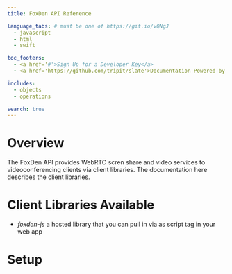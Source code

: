 ```yaml
---
title: FoxDen API Reference

language_tabs: # must be one of https://git.io/vQNgJ
  - javascript
  - html
  - swift

toc_footers:
  - <a href='#'>Sign Up for a Developer Key</a>
  - <a href='https://github.com/tripit/slate'>Documentation Powered by Slate</a>

includes:
  - objects
  - operations

search: true
---
```


# Overview

The FoxDen API provides WebRTC scren share and video services to videoconferencing clients via client libraries. The documentation here describes the client libraries.

# Client Libraries Available

* _foxden-js_
a hosted library that you can pull in via as script tag in your web app  

# Setup
